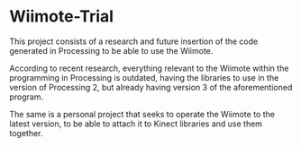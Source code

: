 # Wiimote-Trial

This project consists of a research and future insertion of the code generated in Processing to be able to use the Wiimote.

According to recent research, everything relevant to the Wiimote within the programming in Processing is outdated, having the libraries to use in the version of Processing 2, but already having version 3 of the aforementioned program.

The same is a personal project that seeks to operate the Wiimote to the latest version, to be able to attach it to Kinect libraries and use them together.
